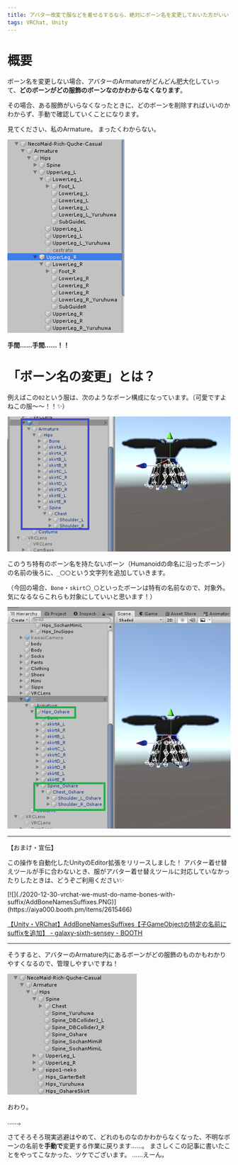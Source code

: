 ```yaml
---
title: アバター改変で服などを着せるするなら、絶対にボーン名を変更しておいた方がいい
tags: VRChat, Unity
---
```

# 概要

ボーン名を変更しない場合、アバターのArmatureがどんどん肥大化していって、**どのボーンがどの服飾のボーンなのかわからなくなります**。

その場合、ある服飾がいらなくなったときに、どのボーンを削除すればいいのかわからず、手動で確認していくことになります。

見てください、私のArmature。
まったくわからない。

![](./2020-12-30-vrchat-we-must-do-name-bones-with-suffix/abandon.PNG)

**手間……手間……！！**

# 「ボーン名の変更」とは？

例えばこの`02`という服は、次のようなボーン構成になっています。（可愛ですよねこの服～～！！:sparkles:）

![](./2020-12-30-vrchat-we-must-do-name-bones-with-suffix/unnamed.PNG)

このうち特有のボーン名を持たないボーン（Humanoidの命名に沿ったボーン）の名前の後ろに、`_〇〇`という文字列を追加していきます。

（今回の場合、`Bone`・`skirt〇_〇`といったボーンは特有の名前なので、対象外。気になるならこれらも対象にしていいと思います！）

![](./2020-12-30-vrchat-we-must-do-name-bones-with-suffix/named.PNG)

- - -

【おまけ・宣伝】

この操作を自動化したUnityのEditor拡張をリリースしました！
アバター着せ替えツールが手に合わないとき、服がアバター着せ替えツールに対応していなかったりしたときは、どうぞご利用ください:sparkles:

<div class="wrap-fluid">
[![](./2020-12-30-vrchat-we-must-do-name-bones-with-suffix/AddBoneNamesSuffixes.PNG)](https://aiya000.booth.pm/items/2615466)
</div>

[【Unity・VRChat】AddBoneNamesSuffixes【子GameObjectの特定の名前にsuffixを追加】 - galaxy-sixth-sensey - BOOTH](https://aiya000.booth.pm/items/2615466)

- - -

そうすると、アバターのArmature内にあるボーンがどの服飾のものかもわかりやすくなるので、管理しやすいですね！

![](./2020-12-30-vrchat-we-must-do-name-bones-with-suffix/clearly.PNG)

おわり。

……。

さてそろそろ現実逃避はやめて、どれのものなのかわからなくなった、不明なボーンの名前を**手動で**変更する作業に戻ります……。
まさしくこの記事に書いたことをやってこなかった、ツケでございます。
……えーん。
